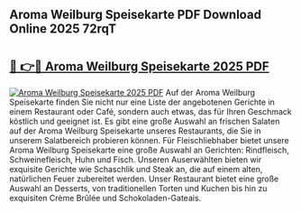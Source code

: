 ## Aroma Weilburg Speisekarte PDF Download Online 2025 72rqT

# <h2><a href="http://gcdf94.nevu.top/?p=Aroma+Weilburg+Speisekarte">🔗 👉🔴 Aroma Weilburg Speisekarte 2025 PDF</a></h2>

[![Aroma Weilburg Speisekarte 2025 PDF](https://i.imgur.com/dBaPXMq.png)](http://gcdf94.nevu.top/?p=Aroma+Weilburg+Speisekarte)
Auf der Aroma Weilburg Speisekarte finden Sie nicht nur eine Liste der angebotenen Gerichte in einem Restaurant oder Café, sondern auch etwas, das für Ihren Geschmack köstlich und geeignet ist. Es gibt eine große Auswahl an frischen Salaten auf der Aroma Weilburg Speisekarte unseres Restaurants, die Sie in unserem Salatbereich probieren können. Für Fleischliebhaber bietet unsere Aroma Weilburg Speisekarte eine große Auswahl an Gerichten: Rindfleisch, Schweinefleisch, Huhn und Fisch. Unseren Auserwählten bieten wir exquisite Gerichte wie Schaschlik und Steak an, die auf einem alten, natürlichen Feuer zubereitet werden. Unser Restaurant bietet eine große Auswahl an Desserts, von traditionellen Torten und Kuchen bis hin zu exquisiten Crème Brûlée und Schokoladen-Gateais.
